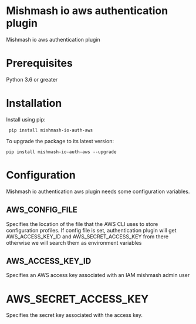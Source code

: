# Mishmash io aws authentication plugin
Mishmash io aws authentication plugin

# Prerequisites
Python 3.6 or greater

# Installation

Install using pip:

``` pip install mishmash-io-auth-aws```

To upgrade the package to its latest version:

``` pip install mishmash-io-auth-aws --upgrade ```

# Configuration
Mishmash io authentication aws plugin needs some configuration variables.

## AWS_CONFIG_FILE
Specifies the location of the file that the AWS CLI uses to store configuration profiles. If config file is set, authentication plugin will get 
AWS_ACCESS_KEY_ID and AWS_SECRET_ACCESS_KEY from there otherwise we will search  them  as environment variables 

## AWS_ACCESS_KEY_ID 
Specifies an AWS access key associated with an IAM mishmash admin user

# AWS_SECRET_ACCESS_KEY
Specifies the secret key associated with the access key.